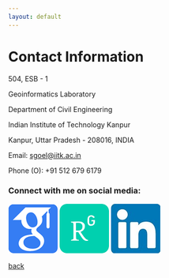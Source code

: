 ```yaml
---
layout: default
---
```


# Contact Information
504, ESB - 1

Geoinformatics Laboratory

Department of Civil Engineering

Indian Institute of Technology Kanpur

Kanpur, Uttar Pradesh - 208016, INDIA

Email: [sgoel@iitk.ac.in](mailto:sgoel@iitk.ac.in)

Phone (O): +91 512 679 6179
### Connect with me on social media:
[![image1](/assets/img/google_scholar.png)](https://scholar.google.co.in/citations?user=a3gmiy0AAAAJ&hl=en)
[![image2](/assets/img/researchgate.png)](https://www.google.com/url?q=https%3A%2F%2Fwww.researchgate.net%2Fprofile%2FSalil_Goel&sa=D&sntz=1&usg=AFQjCNGYCEXuchEIYWQxP2zeNDydKNcNgw)
[![image3](/assets/img/linkedin.jpg)](https://www.google.com/url?q=https%3A%2F%2Fin.linkedin.com%2Fin%2Fsalil-goel-8513b826&sa=D&sntz=1&usg=AFQjCNEV6VV2XcSvfs_dp5PZCHJ4-iNB_A)


[back](./)
